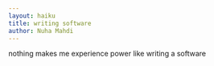 ```yaml
---
layout: haiku
title: writing software
author: Nuha Mahdi
---
```


nothing makes me
experience power like
writing a software 
